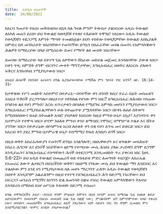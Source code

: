 ```yaml
---
title:  አዳዲስ ሁኔታዎች
date:  24/08/2021
---
```


ከአርባ ዓመታት የበረሀ መቅበዝበዝ በኋላ ስለ ግብፅ ምንም ትውስታ ያልነበረው አዲሱ ትውልድ ለአካለ መጠን ደረሰ። ይህ ትውልድ ከወላጆቹ የተለየ የሕይወት ተሞክሮ ነበረው። አዲሱ ትውልድ የወላጆቹን ተደጋጋሚ እምነት ማጣት ተመልክቷል። ይህን ተከትሎ የወላጆቻቸው ትውልድ እስኪያልቅ በምድረ በዳ መንከራተት ነበረባቸው። የመገናኛው ድንኳን በሰፈራቸው መሃል በመኖሩ የአምላካዊውን ሕልዎት ከማደሪያው በላይ በሚሰፈው ደመና የማየት ልዩ መብት ነበራቸው።

ደመናው ከማደሪያው ላይ በተነሣ ጊዜ ዕቃቸውን ሸክፈው መከተል መጀመር እንዳለባቸው ያውቁ ነበር። በቀን ጥላ; በምሽት ደግሞ ብርሃንና ሙቀት ማግኘታቸው; እግዚአብሔር ዘወትር ለእነርሱ ያለውን ፍቅርና እንክብካቤ የሚያስታውስ ነበር።

`እነዚህ ሕዝቦች የሰንበት ዕረፍትን በግል ሊያስታውሳቸው የሚችል ምን ዓይነት ነገር አገኙ? ዘፀ. 16:14-31።`

ከታዋቂው የሥነ መለኮት አስተምሮ በተቃራኒ--ሰባተኛው ቀን ሰንበት ከሲና ተራራ በፊት መሰጠቱን እነዚህ ጥቅሶች ያረጋግጣሉ። በዚህ ቦታ በትክክል የሆነው ምን ነበር?  እግዚአብሔር ለሕዝቡ የሰጠው በዓይነቱ ልዩ የሆነ ምግብ፤ እርሱ ፍጥረታቱን በየዕለቱ የሚደግፍ አምላክ መሆኑን የሚያስታውስ ነበር። እግዚአብሔር የሚያስፈልጋቸውን ሁሉ በተጨባጭ ያሟላላቸው ነበር። በየቀኑ ፀሐይ ስትወጣ ከሚሰበሰበውና ፀሐይ ስትጠልቅ አብሮ ያበቃለት ከነበረው ከዚህ ምግብ ሁኔታ አኳያ፤ እያንዳንዱ ቀን በታምራት የተሞላ ነበር። ሆኖም ከዕለቱ ምግብ ቀንሶ ለማሳደር የሞከረ; በማግሥቱ ተልቶ እና ሸትቶ ያገኘው ነበር። በተቃራኒው በየሳምንቱ አርብ ለሁለት ቀን በቂ የሆነ እጥፍ መና ይወርድ ነበር። ይህ ከአርብ ቀን ያደረ ምግብ በታምራዊ ሁኔታ ተስማሚና ትኩስ እንደሆነ ይገኝ ነበር።

በዚህ ወቅት እስራኤላውያን የመገናኛ ድንኳኑ አገልግሎት; በዘሌዋውያን እና ዘኍልቍ መጻሕፍት የሰፈሩ ሕግጋት እና ደንቦች ነበሯቸው። ዕድሜ የተጫነው ሙሴ ሕዝቡ ያለፉ ታሪኮቹን ደግሞ ደጋግሞ እንዲያጤንና እግዚአብሔር የሰጣቸውን ሕጎች በተደጋጋሚ እንዲመለከት ጥሪ ያቀርብ ነበር (ዘዳ. 5:6-22)። ይህ አዲስ ትውልድ በመጨረሻ ወደ ተስፋይቱ ምድር ለመግባት ተዘጋጀ። እስራኤል የአመራር ለውጥ ልታደርግ በነበረችበት ወቅት፤ በዕድሜ የገፋው ሙሴ ይህ ትውልድ ማን እንደነበር እና ተልዕኮው ምን እንደ ሆነ የሚያስታውስ ስለ መሆኑ ማረጋገጥ ፈለገ። አዲሱ ትውልድ የወላጆቹን ስህተት እንዲደግም አልፈለገም። በዚህ የተነሣ የእግዚአብሔርን ሕግ በድጋሚ ነገራቸው። ይህ በተረጋጋ መንፈስ የሚገኝና ከነዓንን ድል ለመንሳት በቋፍ የነበረ ትውልድ አምላካዊውን ትእዛዝ እንዳይረሳ በማሰብ እነሆ ዐሥርቱ ትእዛዛት በድጋሚ ተሰጡ።

`ከግል ተሞክሮአችን አኳያ--የየሱስ ዳግም ምጽአት ከሞትን በኋላ በጣም አጭር ከሚባል ጊዜ የዘለቀ ቆይታ አይኖረውም። በመሆኑም የእርሱ መመለሻ ሁል ጊዜ በደጅ ነው; ምናልባትም እኛ ከምንገምተው በላይ የቀረበ ነው። ሰንበትን መጠበቃችን እግዚአብሔር ለእኛ ያደረገውን ብቻ ሳይሆን ነገር ግን ዳግም ሲመለስ ምን እንደሚያደርግልን ጭምር እንዴት ያስታውሰናል?`